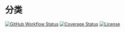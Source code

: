 # 分类

[![GitHub Workflow Status](https://img.shields.io/github/workflow/status/miaoxing/category/Build?style=flat-square)](https://github.com/miaoxing/category/actions)
[![Coverage Status](https://img.shields.io/coveralls/miaoxing/category.svg?style=flat-square)](https://coveralls.io/r/miaoxing/category)
[![License](http://img.shields.io/badge/license-MIT-brightgreen.svg?style=flat-square)](http://www.opensource.org/licenses/MIT)
